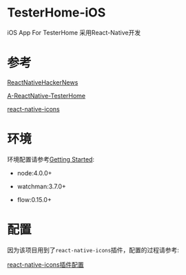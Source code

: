 # TesterHome-iOS
iOS App For TesterHome
采用React-Native开发

# 参考

[ReactNativeHackerNews](https://github.com/jsdf/ReactNativeHackerNews)

[A-ReactNative-TesterHome](https://github.com/qddegtya/A-ReactNative-TesterHome)


[react-native-icons](https://github.com/corymsmith/react-native-icons)

# 环境

环境配置请参考[Getting Started](http://facebook.github.io/react-native/docs/getting-started.html#content):


- node:4.0.0+

- watchman:3.7.0+

- flow:0.15.0+




# 配置

因为该项目用到了`react-native-icons`插件，配置的过程请参考:

[react-native-icons插件配置](http://blog.csdn.net/itfootball/article/details/48710827)




